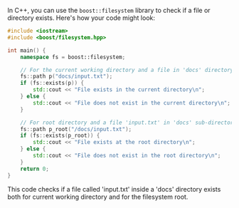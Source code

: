 In C++, you can use the `boost::filesystem` library to check if a file or directory exists. Here's how your code might look:

```cpp
#include <iostream>
#include <boost/filesystem.hpp>

int main() {
    namespace fs = boost::filesystem;

    // For the current working directory and a file in 'docs' directory
    fs::path p("docs/input.txt");
    if (fs::exists(p)) {
        std::cout << "File exists in the current directory\n";
    } else {
        std::cout << "File does not exist in the current directory\n";
    }

    // For root directory and a file 'input.txt' in 'docs' sub-directory
    fs::path p_root("/docs/input.txt");
    if (fs::exists(p_root)) {
        std::cout << "File exists at the root directory\n";
    } else {
        std::cout << "File does not exist in the root directory\n";
    }
    return 0;
}
```

This code checks if a file called 'input.txt' inside a 'docs' directory exists both for current working directory and for the filesystem root.
